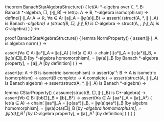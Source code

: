 theorem BanachStarAlgebraStructure() {
  let(A: *-algebra over ℂ, *, B: Banach *-algebra, □, ∥·∥_B) →
  let(φ: A → B, *-algebra isomorphism) →
  define(∥·∥_A: A → ℝ, ∀a ∈ A: ∥a∥_A = ∥φ(a)∥_B) →
  assert(
    (struct(A, *, ∥·∥_A) is Banach *-algebra) ∧
    (struct(B, □, ∥·∥_B) is C*-algebra → struct(A, *, ∥·∥_A) is C*-algebra)
  )
} ↔

proof BanachStarAlgebraStructure() {
  lemma NormProperty() {
    assert(∥·∥_A is algebra norm)
  } →
  
  assert(∀a ∈ A: ∥a*∥_A = ∥a∥_A) {
    let(a ∈ A) →
    chain(
      ∥a*∥_A = ∥φ(a*)∥_B,
      = ∥φ(a)□∥_B [by *-algebra homomorphism],
      = ∥φ(a)∥_B [by Banach *-algebra property],
      = ∥a∥_A [by definition]
    )
  } →
  
  assert(φ: A → B is isometric isomorphism) →
  assert(φ⁻¹: B → A is isometric isomorphism) →
  assert(B complete → A complete) →
  assert(struct(A, ∥·∥_A) is Banach algebra) →
  assert(struct(A, *, ∥·∥_A) is Banach *-algebra) →
  
  lemma CStarProperty() {
    assume(struct(B, □, ∥·∥_B) is C*-algebra) →
    assert(∀b ∈ B: ∥bb□∥_B = ∥b∥_B²) →
    assert(∀a ∈ A: ∥aa*∥_A = ∥a∥_A²) {
      let(a ∈ A) →
      chain(
        ∥aa*∥_A = ∥φ(aa*)∥_B,
        = ∥φ(a)φ(a*)∥_B [by algebra homomorphism],
        = ∥φ(a)φ(a)□∥_B [by *-algebra homomorphism],
        = ∥φ(a)∥_B² [by C*-algebra property],
        = ∥a∥_A² [by definition]
      )
    }
  }
}